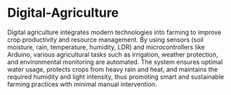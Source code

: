 # Digital-Agriculture
Digital agriculture integrates modern technologies into farming to improve crop productivity and resource management. By using sensors (soil moisture, rain, temperature, humidity, LDR) and microcontrollers like Arduino, various agricultural tasks such as irrigation, weather protection, and environmental monitoring are automated. The system ensures optimal water usage, protects crops from heavy rain and heat, and maintains the required humidity and light intensity, thus promoting smart and sustainable farming practices with minimal manual intervention.
